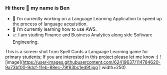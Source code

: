### Hi there 👋 my name is Ben

- 🔭 I’m currently working on a Language Learning Application to speed up the process of language acquisition. 
- 🌱 I’m currently learning how to use AWS.
- 📈 I am studing Finance and Business Analytics along side Software Engineering.

This is a screen shot from Spell Cards a Language Learning game for primary students; If you are interested in this project please let me know :)
![image](https://user-images.githubusercontent.com/62419637/114784620-9a73bf00-9dcf-11eb-88ec-79f83bc1ed9f.jpg | width=250)

